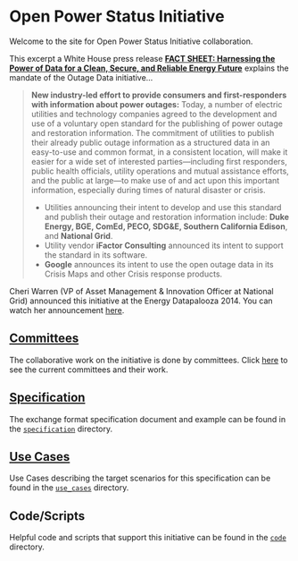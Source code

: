 # Open Power Status Initiative

Welcome to the site for Open Power Status Initiative collaboration.

This excerpt a White House press release [**FACT SHEET: Harnessing the Power of Data for a Clean, Secure, and Reliable Energy Future**](http://www.whitehouse.gov/the-press-office/2014/05/28/fact-sheet-harnessing-power-data-clean-secure-and-reliable-energy-future) explains the mandate of the Outage Data initiative... 

> **New industry-led effort to provide consumers and first-responders with information about power outages:**  Today, a number of electric utilities and technology companies agreed to the development and use of a voluntary open standard for the publishing of power outage and restoration information.  The commitment of utilities to publish their already public outage information as a structured data in an easy-to-use and common format, in a consistent location, will make it easier for a wide set of interested parties—including first responders, public health officials, utility operations and mutual assistance efforts, and the public at large—to make use of and act upon this important information, especially during times of natural disaster or crisis.
>-  Utilities announcing their intent to develop and use this standard and publish their outage and restoration information include: **Duke Energy, BGE, ComEd, PECO, SDG&E, Southern California Edison**, and **National Grid**.
>- Utility vendor **iFactor Consulting** announced its intent to support the standard in its software.
>- **Google** announces its intent to use the open outage data in its Crisis Maps and other Crisis response products.

Cheri Warren (VP of Asset Management & Innovation Officer at National Grid) announced this initiative at the Energy Datapalooza 2014.  You can watch her announcement [here](https://www.youtube.com/watch?v=NpcStxOq2Ug&feature=youtu.be&t=1h16m29s).

## [Committees](/committees/README.md)
The collaborative work on the initiative is done by committees.  Click [here](/committees/README.md) to see the current committees and their work.

## [Specification](/specification)
The exchange format specification document and example can be found in the [`specification`](/specification) directory.


## [Use Cases](/use_cases)

Use Cases describing the target scenarios for this specification can be found in the [`use_cases`](/use_cases) directory.

## Code/Scripts
Helpful code and scripts that support this initiative can be found in the [`code`](/code) directory.
